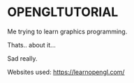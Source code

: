 # OPENGLTUTORIAL
Me trying to learn graphics programming.

Thats.. about it...

Sad really.

Websites used:
https://learnopengl.com/
